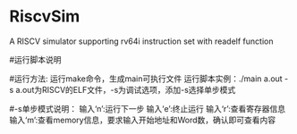 # RiscvSim
A RISCV simulator supporting rv64i instruction set with readelf function

#运行脚本说明

#运行方法:
运行make命令，生成main可执行文件
运行脚本实例：./main a.out -s
a.out为RISCV的ELF文件，-s为调试选项，添加-s选择单步模式	

#-s单步模式说明：
输入‘n’:运行下一步
输入‘e’:终止运行
输入‘r’:查看寄存器信息
输入‘m’:查看memory信息，要求输入开始地址和Word数，确认即可查看内容
